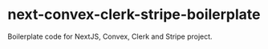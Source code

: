 # next-convex-clerk-stripe-boilerplate
Boilerplate code for NextJS, Convex, Clerk and Stripe project. 
